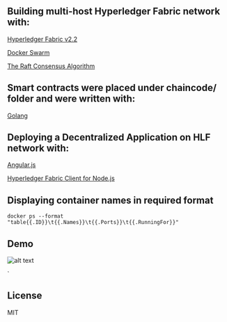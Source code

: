 ## Building multi-host Hyperledger Fabric network with:

[Hyperledger Fabric v2.2](https://hyperledger-fabric.readthedocs.io/en/release-2.2/whatsnew.html)

[Docker Swarm](https://docs.docker.com/engine/swarm/)

[The Raft Consensus Algorithm](https://raft.github.io/)

## Smart contracts were placed under chaincode/ folder and were written with:

[Golang](https://github.com/IBM/IBMDeveloper-recipes/blob/main/writing-hyperledger-fabric-chaincode-using-go-programming-language/index.md)

## Deploying a Decentralized Application on HLF network with:

[Angular.js](https://angularjs.org/)

[Hyperledger Fabric Client for Node.js](https://hyperledger.github.io/fabric-sdk-node/release-2.2/module-fabric-network.html)

## Displaying container names in required format

`docker ps --format "table{{.ID}}\t{{.Names}}\t{{.Ports}}\t{{.RunningFor}}"`

## Demo 

![alt text](picture-1.png)

<!--
## Installation
[Step 1](https://kctheservant.medium.com/multi-host-setup-with-raft-based-ordering-service-29730788b171) 

[Step 2](https://kctheservant.medium.com/multi-host-deployment-for-first-network-hyperledger-fabric-v2-273b794ff3d)
-->
`
## License
MIT
